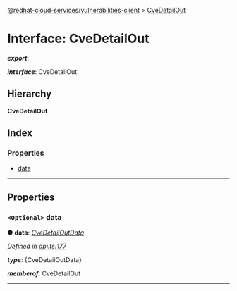 [@redhat-cloud-services/vulnerabilities-client](../README.md) > [CveDetailOut](../interfaces/cvedetailout.md)

# Interface: CveDetailOut

*__export__*: 

*__interface__*: CveDetailOut

## Hierarchy

**CveDetailOut**

## Index

### Properties

* [data](cvedetailout.md#data)

---

## Properties

<a id="data"></a>

### `<Optional>` data

**● data**: *[CveDetailOutData](cvedetailoutdata.md)*

*Defined in [api.ts:177](https://github.com/RedHatInsights/javascript-clients/blob/master/packages/vulnerabilities/git-api/api.ts#L177)*

*__type__*: {CveDetailOutData}

*__memberof__*: CveDetailOut

___

